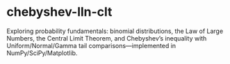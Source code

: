 # chebyshev-lln-clt
Exploring probability fundamentals: binomial distributions, the Law of Large Numbers, the Central Limit Theorem, and Chebyshev’s inequality with Uniform/Normal/Gamma tail comparisons—implemented in NumPy/SciPy/Matplotlib.
